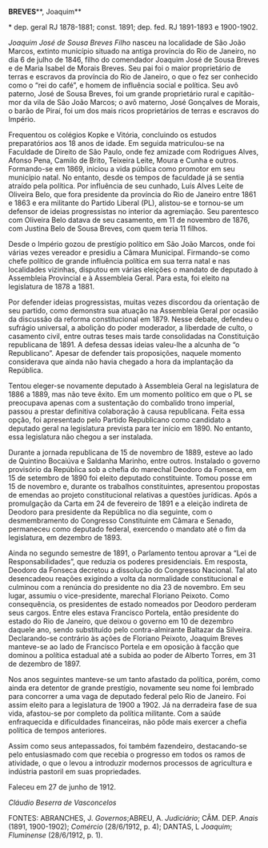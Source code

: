 **BREVES****, Joaquim**

\* dep. geral RJ 1878-1881; const. 1891; dep. fed. RJ 1891-1893 e
1900-1902.

*Joaquim José de Sousa Breves Filho* nasceu na localidade de São João
Marcos, extinto município situado na antiga província do Rio de Janeiro,
no dia 6 de julho de 1846, filho do comendador Joaquim José de Sousa
Breves e de Maria Isabel de Morais Breves. Seu pai foi o maior
proprietário de terras e escravos da província do Rio de Janeiro, o que
o fez ser conhecido como o “rei do café”, e homem de influência social e
política. Seu avô paterno, José de Sousa Breves, foi um grande
proprietário rural e capitão-mor da vila de São João Marcos; o avô
materno, José Gonçalves de Morais, o barão de Piraí, foi um dos mais
ricos proprietários de terras e escravos do Império.

Frequentou os colégios Kopke e Vitória, concluindo os estudos
preparatórios aos 18 anos de idade. Em seguida matriculou-se na
Faculdade de Direito de São Paulo, onde fez amizade com Rodrigues Alves,
Afonso Pena, Camilo de Brito, Teixeira Leite, Moura e Cunha e outros.
Formando-se em 1869, iniciou a vida pública como promotor em seu
município natal. No entanto, desde os tempos de faculdade já se sentia
atraído pela política. Por influência de seu cunhado, Luís Alves Leite
de Oliveira Belo, que fora presidente da província do Rio de Janeiro
entre 1861 e 1863 e era militante do Partido Liberal (PL), alistou-se e
tornou-se um defensor de ideias progressistas no interior da agremiação.
Seu parentesco com Oliveira Belo datava de seu casamento, em 11 de
novembro de 1876, com Justina Belo de Sousa Breves, com quem teria 11
filhos.

Desde o Império gozou de prestígio político em São João Marcos, onde foi
várias vezes vereador e presidiu a Câmara Municipal. Firmando-se como
chefe político de grande influência política em sua terra natal e nas
localidades vizinhas, disputou em várias eleições o mandato de deputado
à Assembleia Provincial e à Assembleia Geral. Para esta, foi eleito na
legislatura de 1878 a 1881.

Por defender ideias progressistas, muitas vezes discordou da orientação
de seu partido, como demonstra sua atuação na Assembleia Geral por
ocasião da discussão da reforma constitucional em 1879. Nesse debate,
defendeu o sufrágio universal, a abolição do poder moderador, a
liberdade de culto, o casamento civil, entre outras teses mais tarde
consolidadas na Constituição republicana de 1891. A defesa dessas ideias
valeu-lhe a alcunha de “o Republicano”. Apesar de defender tais
proposições, naquele momento considerava que ainda não havia chegado a
hora da implantação da República.

Tentou eleger-se novamente deputado à Assembleia Geral na legislatura de
1886 a 1889, mas não teve êxito. Em um momento político em que o PL se
preocupava apenas com a sustentação do combalido trono imperial, passou
a prestar definitiva colaboração à causa republicana. Feita essa opção,
foi apresentado pelo Partido Republicano como candidato a deputado geral
na legislatura prevista para ter início em 1890. No entanto, essa
legislatura não chegou a ser instalada.

Durante a jornada republicana de 15 de novembro de 1889, esteve ao lado
de Quintino Bocaiúva e Saldanha Marinho, entre outros. Instalado o
governo provisório da República sob a chefia do marechal Deodoro da
Fonseca, em 15 de setembro de 1890 foi eleito deputado constituinte.
Tomou posse em 15 de novembro e, durante os trabalhos constituintes,
apresentou propostas de emendas ao projeto constitucional relativas a
questões jurídicas. Após a promulgação da Carta em 24 de fevereiro de
1891 e a eleição indireta de Deodoro para presidente da República no dia
seguinte, com o desmembramento do Congresso Constituinte em Câmara e
Senado, permaneceu como deputado federal, exercendo o mandato até o fim
da legislatura, em dezembro de 1893.

Ainda no segundo semestre de 1891, o Parlamento tentou aprovar a “Lei de
Responsabilidades”, que reduzia os poderes presidenciais. Em resposta,
Deodoro da Fonseca decretou a dissolução do Congresso Nacional. Tal ato
desencadeou reações exigindo a volta da normalidade constitucional e
culminou com a renúncia do presidente no dia 23 de novembro. Em seu
lugar, assumiu o vice-presidente, marechal Floriano Peixoto. Como
consequência, os presidentes de estado nomeados por Deodoro perderam
seus cargos. Entre eles estava Francisco Portela, então presidente do
estado do Rio de Janeiro, que deixou o governo em 10 de dezembro daquele
ano, sendo substituído pelo contra-almirante Baltazar da Silveira.
Declarando-se contrário às ações de Floriano Peixoto, Joaquim Breves
manteve-se ao lado de Francisco Portela e em oposição à facção que
dominou a política estadual até a subida ao poder de Alberto Torres, em
31 de dezembro de 1897.

Nos anos seguintes manteve-se um tanto afastado da política, porém, como
ainda era detentor de grande prestígio, novamente seu nome foi lembrado
para concorrer a uma vaga de deputado federal pelo Rio de Janeiro. Foi
assim eleito para a legislatura de 1900 a 1902. Já na derradeira fase de
sua vida, afastou-se por completo da política militante. Com a saúde
enfraquecida e dificuldades financeiras, não pôde mais exercer a chefia
política de tempos anteriores.

Assim como seus antepassados, foi também fazendeiro, destacando-se pelo
entusiasmado com que recebia o progresso em todos os ramos de atividade,
o que o levou a introduzir modernos processos de agricultura e indústria
pastoril em suas propriedades.

Faleceu em 27 de junho de 1912.

*Cláudio Beserra de Vasconcelos*

FONTES: ABRANCHES, J. *Governos*;ABREU, A. *Judiciário*; CÂM. DEP.
*Anais* (1891, 1900-1902); *Comércio* (28/6/1912, p. 4); DANTAS, L
*Joaquim*; *Fluminense* (28/6/1912, p. 1).

